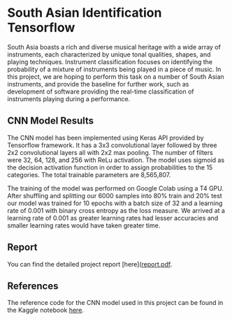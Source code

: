 # South Asian Identification Tensorflow
South Asia boasts a rich and diverse musical heritage with a wide array of instruments, each characterized by unique tonal qualities, shapes, and
playing techniques. Instrument classification focuses on identifying the probability of a mixture of instruments being played in a piece of music. In this project, we are hoping to perform this task on a number of South Asian instruments, and provide the baseline for further work, such as development of software providing the real-time classification of instruments playing during a performance.

## CNN Model Results
The CNN model has been implemented using Keras API provided by Tensorflow framework. It has a 3x3 convolutional layer followed by three 2x2 convolutional layers all with 2x2 max pooling. The number of filters were 32, 64, 128, and 256 with ReLu activation. The model uses sigmoid as the decision activation function in order to assign probabilities to the 15 categories. The total trainable parameters are 8,565,807.

The training of the model was performed on Google Colab using a T4 GPU. After shuffling and splitting our 6000 samples into 80% train and 20% test our model was
trained for 10 epochs with a batch size of 32 and a learning rate of 0.001 with binary cross entropy as the loss measure. We arrived at a learning rate of 0.001 as greater learning rates had lesser accuracies and smaller learning rates would have taken greater time.

## Report
You can find the detailed project report [here]([report.pdf](https://github.com/saadabdulhakimqureshi/South-Asian-Identification-Tensorflow/blob/main/Report.pdf).

## References
The reference code for the CNN model used in this project can be found in the Kaggle notebook [here](https://www.kaggle.com/code/siddhantojha17/musical-instruments-classification-cnn/notebook).
